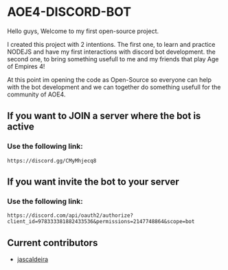 # AOE4-DISCORD-BOT

Hello guys,
Welcome to my first open-source project.

I created this project with 2 intentions.
The first one, to learn and practice NODEJS and have my first interactions with discord bot development.
the second one, to bring something usefull to me and my friends that play Age of Empires 4!

At this point im opening the code as Open-Source so everyone can help with the bot development and we can together do something usefull for the community of AOE4.

## If you want to JOIN a server where the bot is active
### Use the following link:
```
https://discord.gg/CMyMhjecq8
```

## If you want invite the bot to your server
### Use the following link:
```
https://discord.com/api/oauth2/authorize?client_id=978333381882433536&permissions=2147748864&scope=bot
```


## Current contributors
- [jascaldeira](https://github.com/jascaldeira)

